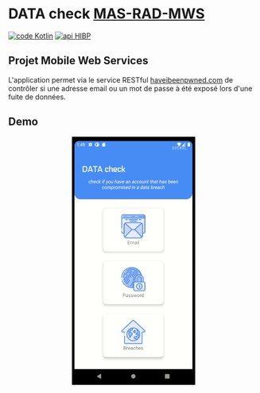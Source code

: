 # DATA check [MAS-RAD-MWS](https://www.he-arc.ch/ingenierie/mas-rad-cas-dar)

[![code Kotlin](https://img.shields.io/badge/code-Kotlin-orange?style=flat-square)](https://kotlinlang.org/)
[![api HIBP](https://img.shields.io/badge/api-HIBP-blue?style=flat-square)](https://haveibeenpwned.com/API/v3)


## Projet Mobile Web Services

L'application permet via le service RESTful [haveibeenpwned.com](https://haveibeenpwned.com/API/v3)
de contrôler si une adresse email ou un mot de passe à été exposé
lors d'une fuite de données.


## Demo

<p align="center">
  <img src="demo.gif" alt="Data check" height="500" />
</p>

##

